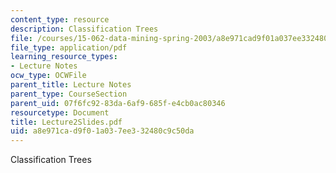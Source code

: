 ```yaml
---
content_type: resource
description: Classification Trees
file: /courses/15-062-data-mining-spring-2003/a8e971cad9f01a037ee332480c9c50da_Lecture2Slides.pdf
file_type: application/pdf
learning_resource_types:
- Lecture Notes
ocw_type: OCWFile
parent_title: Lecture Notes
parent_type: CourseSection
parent_uid: 07f6fc92-83da-6af9-685f-e4cb0ac80346
resourcetype: Document
title: Lecture2Slides.pdf
uid: a8e971ca-d9f0-1a03-7ee3-32480c9c50da
---
```

Classification Trees

